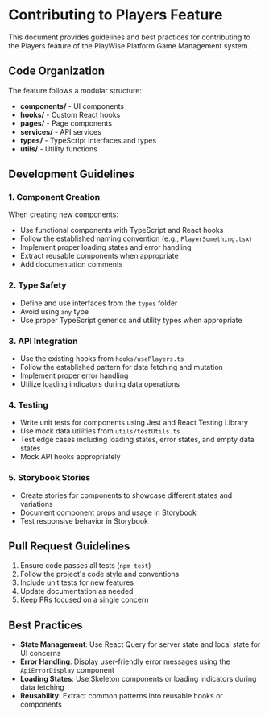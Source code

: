 # Contributing to Players Feature

This document provides guidelines and best practices for contributing to the Players feature of the PlayWise Platform Game Management system.

## Code Organization

The feature follows a modular structure:

- **components/** - UI components
- **hooks/** - Custom React hooks
- **pages/** - Page components
- **services/** - API services
- **types/** - TypeScript interfaces and types
- **utils/** - Utility functions

## Development Guidelines

### 1. Component Creation

When creating new components:
- Use functional components with TypeScript and React hooks
- Follow the established naming convention (e.g., `PlayerSomething.tsx`)
- Implement proper loading states and error handling
- Extract reusable components when appropriate
- Add documentation comments

### 2. Type Safety

- Define and use interfaces from the `types` folder
- Avoid using `any` type
- Use proper TypeScript generics and utility types when appropriate

### 3. API Integration

- Use the existing hooks from `hooks/usePlayers.ts`
- Follow the established pattern for data fetching and mutation
- Implement proper error handling
- Utilize loading indicators during data operations

### 4. Testing

- Write unit tests for components using Jest and React Testing Library
- Use mock data utilities from `utils/testUtils.ts` 
- Test edge cases including loading states, error states, and empty data states
- Mock API hooks appropriately

### 5. Storybook Stories

- Create stories for components to showcase different states and variations
- Document component props and usage in Storybook
- Test responsive behavior in Storybook

## Pull Request Guidelines

1. Ensure code passes all tests (`npm test`)
2. Follow the project's code style and conventions
3. Include unit tests for new features
4. Update documentation as needed
5. Keep PRs focused on a single concern

## Best Practices

- **State Management**: Use React Query for server state and local state for UI concerns
- **Error Handling**: Display user-friendly error messages using the `ApiErrorDisplay` component
- **Loading States**: Use Skeleton components or loading indicators during data fetching
- **Reusability**: Extract common patterns into reusable hooks or components